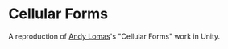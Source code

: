 # Cellular Forms

A reproduction of [Andy Lomas](https://andylomas.com/)'s "Cellular Forms" work in Unity.
